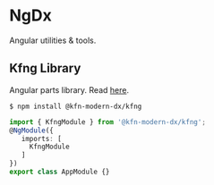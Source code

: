 # NgDx

Angular utilities  & tools.

## Kfng Library

Angular parts library. Read [here](https://www.npmjs.com/package/@kfn-modern-dx/kfng).

```shell script
$ npm install @kfn-modern-dx/kfng 
```

```typescript
import { KfngModule } from '@kfn-modern-dx/kfng';
@NgModule({
   imports: [
     KfngModule
   ]
})
export class AppModule {} 
```
